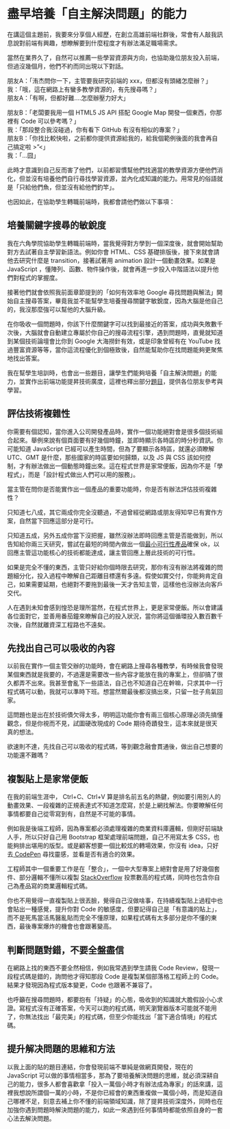 # 盡早培養「自主解決問題」的能力

在講這個主題前，我要來分享個人經歷，在創立高雄前端社群後，常會有人敲我訊息說對前端有興趣，想瞭解要到什麼程度才有辦法滿足職場需求。

當然在業界久了，自然可以推薦一些學習資源與方向，也協助幾位朋友投入前端，但過沒幾個月，他們不約而同出現以下對話。

朋友A：「洧杰問你一下，主管要我研究前端的 xxx，但都沒有頭緒怎麼辦？」  
我：「哦，這在網路上有蠻多教學資源的，有先搜尋嗎？」  
朋友A：「有啊，但都好難....怎麼辦壓力好大」

朋友B：「老闆要我用一個 HTML5 JS API 搭配 Google Map 開發一個東西，你那裡有 Code 可以參考嗎？」  
我：「那段整合我沒碰過，你有看下 GitHub 有沒有相似的專案？」  
朋友B：「你找比較快啦，之前都你提供資源給我的，給我個範例後面的我會再自己搞定啦 &gt;”&lt;」  
我：「...囧」

此時才意識到自己反而害了他們，以前都習慣幫他們找適當的教學資源方便他們消化，但並沒有培養他們自行尋找學習資源，並內化成知識的能力。用常見的俗語就是「只給他們魚，但並沒有給他們釣竿」。

也因如此，在協助學生轉職前端時，我都會請他們做以下事項：

## 培養關鍵字搜尋的敏銳度

我在六角學院協助學生轉職前端時，當我覺得對方學到一個深度後，就會開始幫助對方去試著自主學習新語法。例如你會 HTML、CSS 基礎排版後，接下來就會請他去研究什麼是 transition，接著試著用 animation 設計一個動畫效果。如果是 JavaScript ，懂陣列、函數、物件操作後，就會再進一步投入中階語法以提升他們對程式的掌握度。

接著他們就會依照我前面章節提到的「如何有效率地 Google 尋找問題與解法」開始自主搜尋答案，畢竟我並不能幫學生培養搜尋關鍵字敏銳度，因為大腦是他自己的，我沒那麼強可以幫他的大腦升級。

在你吸收一個問題時，你該下什麼關鍵字可以找到最接近的答案，成功與失敗數千次後，大腦就會自動建立專屬於你自己的搜尋流程引擎，遇到問題時，直覺就知道到某個技術論壇會比你到 Google 大海撈針有效，或是印象曾經有在 YouTube 找過豐富資源等等，當你這流程優化到個極致後，自然能幫助你在找問題能夠更聚焦地找出答案。

我在幫學生培訓時，也會出一些題目，讓學生們能夠培養「自主解決問題」的能力，並實作出前端功能提昇技術廣度，這裡也釋出部分[題目](https://quip.com/iIfKAbN3TMyQ)，提供各位朋友參考與學習。

## 評估技術複雜性

你需要有個認知，當你進入公司開發產品時，實作一個功能絕對會是很多個技術組合起來。舉例來說有個頁面要有好幾個時鐘，並即時顯示各時區的時分秒資訊。你可能知道 JavaScript 已經可以產生時間，但為了要顯示各時區，就還必須瞭解 UTC、GMT 是什麼，那些國家的時區要如何歸類，以及 JS 與 CSS 該如何控制，才有辦法做出一個動態時鐘出來。這在程式世界是家常便飯，因為你不是「學程式」，而是「設計程式做出人們可以用的服務」。

當主管在問你是否能實作出一個產品的重要功能時，你是否有辦法評估技術複雜性？

只知道七八成，其它兩成你完全沒聽過，不過曾經從網路或朋友得知早已有實作方案，自然當下回應這部分是可行。

只知道五成，另外五成你當下沒把握，雖然沒辦法即時回應主管是否能做到，所以告知給你兩三天研究，嘗試在最短的時間內做出一個[最小可行性產品](https://zh.wikipedia.org/wiki/最簡可行產品)確保 ok，以回應主管這功能核心的技術都能達成，讓主管回應上層此技術的可行性。

如果是完全不懂的東西，主管只好給你個時限去研究，那你有沒有辦法將複雜的問題細分化，投入過程中瞭解自己距離目標還有多遠。假使如實交付，你能夠肯定自己，如果需要延期，也絕對不要拖到最後一天才告知主管，這樣他也沒辦法向客戶交代。

人在遇到未知會感到惶恐是理所當然，在程式世界上，更是家常便飯。所以會建議各位面對它，並善用番茄鐘來瞭解自己的投入狀況，當你將這個循環投入數百數千次後，自然就離資深工程路也不遠矣。

## 先找出自己可以吸收的內容

以前我在實作一個主管交辦的功能時，會在網路上搜尋各種教學，有時候我會發現某個東西就是我要的，不過還是需要改一些內容才能放在我的專案上，但卻搞了很久都弄不出來。我甚至會亂下一些語法，自己也不知道自己在幹嘛，只求其中一行程式碼可以動，我就可以準時下班。想當然爾最後都沒搞出來，只留一肚子鳥氣回家。

這問題也是出在於技術債欠得太多，明明這功能你會有兩三個核心原理必須先搞懂觀念，但是你視而不見，試圖硬改現成的 Code 期待奇蹟發生，這本來就是很天真的想法。

欲速則不達，先找自己可以吸收的程式碼，等到觀念融會貫通後，做出自己想要的功能還不難嗎？

## 複製貼上是家常便飯

在我的前端生涯中， Ctrl+C、Ctrl+V 算是排名前五名的熱鍵，例如要引用別人的動畫效果、一段複雜的正規表達式不知道怎麼寫，於是上網找解法。你要瞭解任何事情都要自己從零寫到有，自然是不可能的事情。

例如我是後端工程師，因為專案都必須處理複雜的商業資料庫邏輯，但剛好前端缺人手，所以只好自己用 Bootstrap 框架處理前端問題，自己不用寫太多 CSS，也能夠排出堪用的版型。或是顧客想要一個比較炫的轉場效果，你沒有 idea，只好去[ ](https://codepen.io/)[CodePen](https://codepen.io/) 尋找靈感，並看是否有適合的效果。

工程師其中一個重要工作是在「整合」，一個中大型專案上絕對會是用了好幾個套件、部分邏輯不懂所以複製 [StackOverflow](https://stackoverflow.com/) 投票數高的程式碼，同時也包含你自己為產品寫的商業邏輯程式碼。

你也不用覺得一直複製貼上很丟臉，覺得自己沒做啥事，在持續複製貼上過程中也會貼出一種感覺，提升你對 Code 的敏感度，但要記得自己是「有意識的貼上」，而不是死馬當活馬醫亂貼而完全不懂原理，如果程式碼有太多部分是你不懂的東西，最後專案爆炸的機會也會跟著變高。

## 判斷問題對錯，不要全盤盡信

在網路上找的東西不要全然相信，例如我常遇到學生請我 Code Review，發現一段程式碼是錯的，詢問他才得知那段 Code 是複製某個部落格工程師上的 Code。結果才發現因為程式版本變更，Code 也跟著不兼容了。

也呼籲在搜尋問題時，都要抱有「持疑」的心態，吸收到的知識就大膽假設小心求證。寫程式沒有正確答案，今天可以跑的程式碼，明天瀏覽器版本可能就不能用了，你無法找出「最完美」的程式碼，但至少你能找出「當下適合情境」的程式碼。

## 提升解决問題的思維和方法

以我上面的貼的題目連結，你會發現前端不單純是做網頁開發，現在的 JavaScript 可以做的事情相當多，那為了要培養解決問題的思維，就必須深耕自己的能力，很多人都會喜歡拿「投入一萬個小時才有辦法成為專家」的話來講，這裡我想說所謂個一萬的小時，不是你已經會的東西重複做一萬個小時，而是知道自己哪裡不足，刻意去補上你不懂的前端領域知識，除了提昇技術深度外，同時也在加強你遇到問題時解決問題的能力，如此一來遇到任何事情時都能依照自身的一套心法去解決問題。

